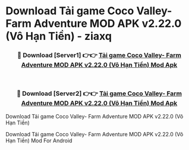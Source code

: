 # Download Tải game Coco Valley- Farm Adventure MOD APK v2.22.0 (Vô Hạn Tiền) - ziaxq


<div align="center">
<h3>🔴 Download [Server1] 👉👉 <a href="https://apk-comot.site?title=Tải_game_Coco_Valley-_Farm_Adventure_MOD_APK_v2.22.0_(Vô_Hạn_Tiền)">Tải game Coco Valley- Farm Adventure MOD APK v2.22.0 (Vô Hạn Tiền) Mod Apk</a></h3><br>
<h3>🔴 Download [Server2] 👉👉 <a href="https://apk-comot.site?title=Tải_game_Coco_Valley-_Farm_Adventure_MOD_APK_v2.22.0_(Vô_Hạn_Tiền)">Tải game Coco Valley- Farm Adventure MOD APK v2.22.0 (Vô Hạn Tiền) Mod Apk</a></h3>
</div>



Download Tải game Coco Valley- Farm Adventure MOD APK v2.22.0 (Vô Hạn Tiền) 

Download Tải game Coco Valley- Farm Adventure MOD APK v2.22.0 (Vô Hạn Tiền) Mod For Android